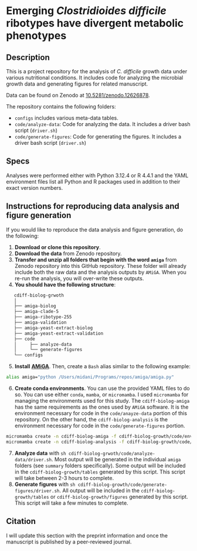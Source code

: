 # Emerging *Clostridioides difficile* ribotypes have divergent metabolic phenotypes

## Description 
This is a project repository for the analysis of _C. difficile_ growth data under various nutritional conditions. It includes code for analyzing the microbial growth data and generating figures for related manuscript. 

Data can be found on Zenodo at [10.5281/zenodo.12626878](https://10.5281/zenodo.1262687). 

The repository contains the following folders:

  - `configs` includes various meta-data tables.
  - `code/analyze-data`: Code for analyzing the data. It includes a driver bash script (`driver.sh`)
  - `code/generate-figures`: Code for generating the figures. It includes a driver bash script (`driver.sh`)

## Specs
Analyses were performed either with Python 3.12.4 or R 4.4.1 and the YAML environment files list all Python and R packages used in addition to their exact version numbers. 

## Instructions for reproducing data analysis and figure generation

If you would like to reproduce the data analysis and figure generation, do the following:

1) **Download or clone this repository**.
2) **Download the data** from Zenodo repository. 
3) **Transfer and unzip all folders that begin with the word `amiga`** from Zenodo repository into this GitHub repository. These folder will already include both the raw data and the analysis outputs by `AMiGA`. When you re-run the analysis, you will over-write these outputs. 
4) **You should have the following structure**:

```bash
   cdiff-biolog-grwoth
   │
   ├── amiga-biolog
   ├── amiga-clade-5
   ├── amiga-ribotype-255
   ├── amiga-validation
   ├── amiga-yeast-extract-biolog
   ├── amiga-yeast-extract-validation
   ├── code
   │     ├── analyze-data
   │     └── generate-figures
   └── configs
```

5) **Install** [**AMiGA**](https://github.com/firasmidani/amiga). Then, create a `Bash` alias similar to the following example:

```bash
alias amiga="python /Users/midani/Programs/repos/amiga/amiga.py"
```
   
6) **Create conda environments**. You can use the provided YAML files to do so. You can use either `conda`, `mamba`, or `micromamba`. I used `micromamba` for managing the environments used for this study. The `cdiff-biolog-amiga` has the same requirements as the ones used by `AMiGA` software. It is the environment necessary for code in the `code/anayze-data` portion of this repository. On the other hand, the `cdiff-biolog-analysis` is the environment necessary for code in the `code/generate-figures` portion.

```bash
micromamba create -n cdiff-biolog-amiga -f cdiff-biolog-growth/code/environment-amiga.yml
micromamba create -n cdiff-biolog-analysis -f cdiff-biolog-growth/code/environment-analysis.yml
```

7) **Analyze data** with `sh cdiff-biolog-grwoth/code/analyze-data/driver.sh`. Most output will be generated in the individual `amiga` folders (see `summary` folders specifically). Some output will be included in the `cdiff-biolog-growth/tables` generated by this script. This script will take between 2-3 hours to complete. 
8) **Generate figures** with `sh cdiff-biolog-growth/code/generate-figures/driver.sh`. All output will be included in the `cdiff-biolog-growth/tables` or `cdiff-biolog-growth/figures` generated by this script. This script will take a few minutes to complete. 

## Citation 
I will update this section with the preprint information and once the manuscript is published by a peer-reviewed journal. 



